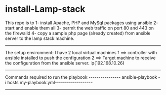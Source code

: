 # install-Lamp-stack
 This repo is to
	1- install Apache, PHP and MySql packages using ansible
 	2- start and enable them all
	3- permit the web traffic on port 80 and 443 on the firewalld
	4- copy a sample php page (already created) from ansible server to the lamp stack machine.
**************************************************************************************************

The setup environment:
I have 2 local virtual machines
	1 ==> controller with ansible installed to push the configuration
	2 ==> Target machine to receive the configuration from the ansible server. ip(192.168.10.26)
****************************************************************************************************

Commands required to run the playbook
---------------- ansible-playbook -i hosts my-playbook.yml-------------------

***************************************************************************************************

